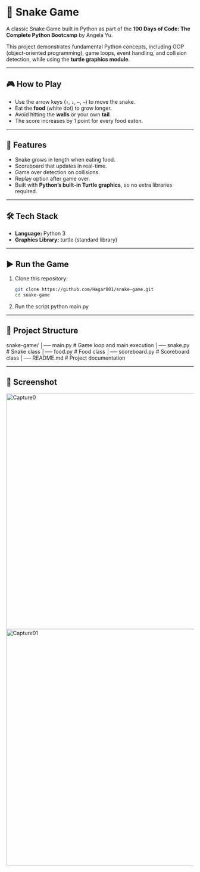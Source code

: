 # 🐍 Snake Game  

A classic Snake Game built in Python as part of the **100 Days of Code: The Complete Python Bootcamp** by Angela Yu.  

This project demonstrates fundamental Python concepts, including OOP (object-oriented programming), game loops, event handling, and collision detection, while using the **turtle graphics module**.  

---

## 🎮 How to Play  
- Use the arrow keys (`↑`, `↓`, `←`, `→`) to move the snake.  
- Eat the **food** (white dot) to grow longer.  
- Avoid hitting the **walls** or your own **tail**.  
- The score increases by 1 point for every food eaten.  

---

## 🚀 Features  
- Snake grows in length when eating food.  
- Scoreboard that updates in real-time.  
- Game over detection on collisions.  
- Replay option after game over.  
- Built with **Python’s built-in Turtle graphics**, so no extra libraries required.  

---

## 🛠️ Tech Stack  
- **Language:** Python 3  
- **Graphics Library:** turtle (standard library)  

---

## ▶️ Run the Game  
1. Clone this repository:  
   ```bash
   git clone https://github.com/Hagar001/snake-game.git
   cd snake-game

2. Run the script
   python main.py

---

## 📂 Project Structure
snake-game/
│── main.py          # Game loop and main execution
│── snake.py         # Snake class
│── food.py          # Food class
│── scoreboard.py    # Scoreboard class
│── README.md        # Project documentation

---

## 📸 Screenshot
<img width="607" height="632" alt="Capture0" src="https://github.com/user-attachments/assets/002d66b5-2b7f-4546-84e9-6580169343a1" />

<img width="614" height="635" alt="Capture01" src="https://github.com/user-attachments/assets/67183ccc-2b47-4547-888c-ee0b798206e6" />

